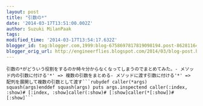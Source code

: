 ```yaml
---
layout: post
title: "引数の*"
date: '2014-03-17T13:51:00.002Z'
author: Suzuki MilanPaak
tags: 
modified_time: '2014-03-17T13:54:17.632Z'
blogger_id: tag:blogger.com,1999:blog-6758697817819098194.post-8628116420618177518
blogger_orig_url: http://engineerflies.blogspot.com/2014/03/blog-post.html
---
```


    引数の*がどういう役割をするのか時々分からなくなってしまうのでまとめてみた。- メソッド内の引数に付ける'*' => 複数の引数をまとめる- メソッドに渡す引数に付ける'*' => 配列を展開して複数の引数として渡す```rubydef caller(*args) squash(args)enddef squash(args) puts args.inspectend caller(:index, :show)# [:index, :show]caller(:show)# [:show]caller(*[:show])# [:show]```

